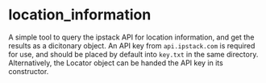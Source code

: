 # location_information

A simple tool to query the ipstack API for location information, and get the results as a dicitonary object.
An API key from `api.ipstack.com` is required for use, and should be placed by default into `key.txt` in the same directory. Alternatively, the Locator object can be handed the API key in its constructor.
